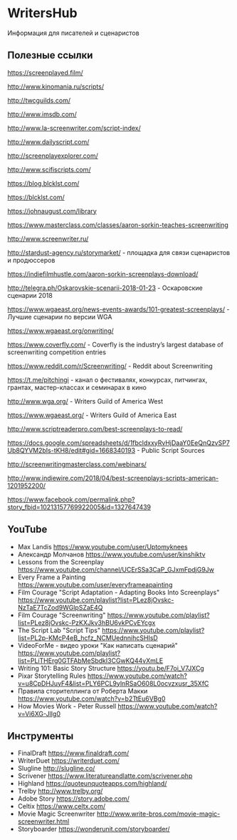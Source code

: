 # WritersHub
Информация для писателей и сценаристов

## Полезные ссылки

https://screenplayed.film/

http://www.kinomania.ru/scripts/

http://twcguilds.com/

http://www.imsdb.com/

http://www.la-screenwriter.com/script-index/

http://www.dailyscript.com/

http://screenplayexplorer.com/

http://www.scifiscripts.com/

https://blog.blcklst.com/

https://blcklst.com/

https://johnaugust.com/library

https://www.masterclass.com/classes/aaron-sorkin-teaches-screenwriting

http://www.screenwriter.ru/

http://stardust-agency.ru/storymarket/ - площадка для связи сценаристов и продюссеров

https://indiefilmhustle.com/aaron-sorkin-screenplays-download/

http://telegra.ph/Oskarovskie-scenarii-2018-01-23 - Оскаровские сценарии 2018

https://www.wgaeast.org/news-events-awards/101-greatest-screenplays/ - Лучшие сценарии по версии WGA

https://www.wgaeast.org/onwriting/

https://www.coverfly.com/ - Coverfly is the industry’s largest database of screenwriting competition entries

https://www.reddit.com/r/Screenwriting/ - Reddit about Screenwriting

https://t.me/pitchingi - канал о фестивалях, конкурсах, питчингах, грантах, мастер-классах и семинарах в кино

http://www.wga.org/ - Writers Guild of America West

https://www.wgaeast.org/ - Writers Guild of America East

http://www.scriptreaderpro.com/best-screenplays-to-read/

https://docs.google.com/spreadsheets/d/1fbcldxxyRvHjDaaY0EeQnQzvSP7Ub8QYVM2bIs-tKH8/edit#gid=1668340193 - Public Script Sources

http://screenwritingmasterclass.com/webinars/

http://www.indiewire.com/2018/04/best-screenplays-scripts-american-1201952200/

https://www.facebook.com/permalink.php?story_fbid=10213157769922005&id=1327647439


## YouTube

- Max Landis https://www.youtube.com/user/Uptomyknees
- Александр Молчанов https://www.youtube.com/user/kinshiktv
- Lessons from the Screenplay https://www.youtube.com/channel/UCErSSa3CaP_GJxmFpdjG9Jw
- Every Frame a Painting https://www.youtube.com/user/everyframeapainting
- Film Courage "Script Adaptation - Adapting Books Into Screenplays" https://www.youtube.com/playlist?list=PLez8jOvskc-NzTaE7TcZod9WGlpSZaE4Q
- Film Courage "Screenwriting" https://www.youtube.com/playlist?list=PLez8jOvskc-PzKXJkv3hBU6vkPCvEYcgx
- The Script Lab "Script Tips" https://www.youtube.com/playlist?list=PL2p-KMcP4eB_hcfz_NCMUednnihcSHIsD
- VideoForMe - видео уроки "Как написать сценарий" https://www.youtube.com/playlist?list=PLiTHErg0GTFAbMeSbdkI3CGwKQ44vXmLE
- Writing 101: Basic Story Structure https://youtu.be/F7oi_V7JXCg
- Pixar Storytelling Rules https://www.youtube.com/watch?v=u8CpDHJuyF4&list=PLY6PCL9ylnRSaO608L0ocvzxusr_35XfC
- Правила сторителлинга от Роберта Макки https://www.youtube.com/watch?v=b2TtEu6VBg0
- How Movies Work - Peter Russell https://www.youtube.com/watch?v=Vi6XG-JlIg0

## Инструменты
- FinalDraft https://www.finaldraft.com/
- WriterDuet https://writerduet.com/
- Slugline http://slugline.co/
- Scrivener https://www.literatureandlatte.com/scrivener.php
- Highland https://quoteunquoteapps.com/highland/
- Trelby http://www.trelby.org/
- Adobe Story https://story.adobe.com/
- Celtix https://www.celtx.com/
- Movie Magic Screenwriter http://www.write-bros.com/movie-magic-screenwriter.html
- Storyboarder https://wonderunit.com/storyboarder/

